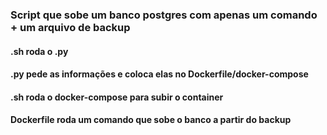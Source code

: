 ### Script que sobe um banco postgres com apenas um comando + um arquivo de backup

#### .sh roda o .py
#### .py pede as informações e coloca elas no Dockerfile/docker-compose
#### .sh roda o docker-compose para subir o container
#### Dockerfile roda um comando que sobe o banco a partir do backup
